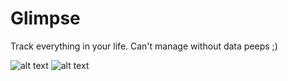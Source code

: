 # Glimpse
Track everything in your life. Can't manage without data peeps ;)

![alt text](https://raw.githubusercontent.com/issacnitin/glife/master/TechUXDiagrams/glife_3.png)
![alt text](https://i.ibb.co/Zm4HBnr/Screenshot-2019-03-05-at-4-41-24-PM.png)

